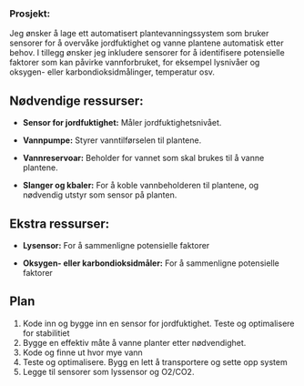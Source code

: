 ### Prosjekt:

Jeg ønsker å lage ett automatisert plantevanningssystem som bruker sensorer for å overvåke jordfuktighet og vanne plantene automatisk etter behov. I tillegg ønsker jeg inkludere sensorer for å identifisere potensielle faktorer som kan påvirke vannforbruket, for eksempel lysnivåer og oksygen- eller karbondioksidmålinger, temperatur osv.

## Nødvendige ressurser:

- **Sensor for jordfuktighet:** Måler jordfuktighetsnivået.
 
- **Vannpumpe:** Styrer vanntilførselen til plantene.

- **Vannreservoar:** Beholder for vannet som skal brukes til å vanne plantene.

- **Slanger og kbaler:** For å koble vannbeholderen til plantene, og nødvendig utstyr som sensor på planten.

## Ekstra ressurser:
 
- **Lysensor:** For å sammenligne potensielle faktorer

- **Oksygen- eller karbondioksidmåler:** For å sammenligne potensielle faktorer


## Plan 
1) Kode inn og bygge inn en sensor for jordfuktighet. Teste og optimalisere for stabilitiet 
2) Bygge en effektiv måte å vanne planter etter nødvendighet.
3) Kode og finne ut hvor mye vann   
4) Teste og optimalisere. Bygg en lett å transportere og sette opp system
5) Legge til sensorer som lyssensor og O2/CO2.



